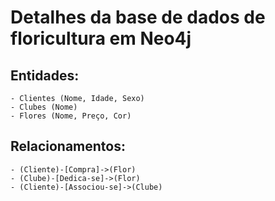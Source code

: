# Detalhes da base de dados de floricultura em Neo4j
## Entidades:
    - Clientes (Nome, Idade, Sexo)
    - Clubes (Nome)
    - Flores (Nome, Preço, Cor)

## Relacionamentos:
    - (Cliente)-[Compra]->(Flor)
    - (Clube)-[Dedica-se]->(Flor)
    - (Cliente)-[Associou-se]->(Clube)
